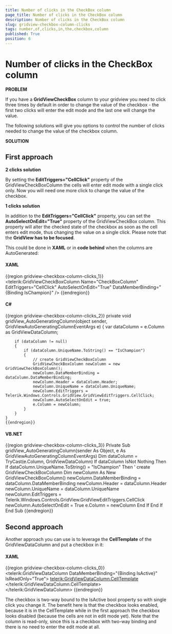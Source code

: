 ```yaml
---
title: Number of clicks in the CheckBox column
page_title: Number of clicks in the CheckBox column
description: Number of clicks in the CheckBox column
slug: gridview-checkbox-column-clicks
tags: number,of,clicks,in,the,checkbox,column
published: True
position: 6
---
```


# Number of clicks in the CheckBox column



__PROBLEM__

If you have a __GridViewCheckBox__ column to your gridview you need to click three times by default in order to change the value of the checkbox - the first two clicks will enter the edit mode and the last one will change the value.

The following solutions will give you options to control the number of clicks needed to change the value of the checkbox column.



__SOLUTION__

##     First approach

__2 clicks solution__

By setting the __EditTriggers="CellClick"__ property of the GridViewCheckBoxColumn the cells will enter edit mode with a single click only. Now you will need one more click to change the value of the checkbox.



__1 clicks solution__

In addition to the __EditTriggers="CellClick"__ property, you can set the __AutoSelectOnEdit="True"__ property of the GridViewCheckBox column. This property will alter the checked state of the checkbox as soon as the cell enters edit mode, thus changing the value on a single click. Please note that the __GridView has to be focused__.



This could be done in __XAML__ or in __code behind__ when the columns are AutoGenerated:
        

#### __XAML__

{{region gridview-checkbox-column-clicks_1}}
	<telerik:GridViewCheckBoxColumn Name="CheckBoxColumn"
	            EditTriggers="CellClick"
	            AutoSelectOnEdit="True"
	            DataMemberBinding="{Binding IsChampion}" />
	{{endregion}}





#### __C#__

{{region gridview-checkbox-column-clicks_2}}
	private void gridView_AutoGeneratingColumn(object sender, GridViewAutoGeneratingColumnEventArgs e)
	{
	    var dataColumn = e.Column as GridViewDataColumn;
	            
	    if (dataColumn != null)
	    {
	        if (dataColumn.UniqueName.ToString() == "IsChampion")
	        {
	            // create GridViewCheckBoxColumn
	            GridViewCheckBoxColumn newColumn = new GridViewCheckBoxColumn();
	            newColumn.DataMemberBinding = dataColumn.DataMemberBinding;
	            newColumn.Header = dataColumn.Header;
	            newColumn.UniqueName = dataColumn.UniqueName;
	            newColumn.EditTriggers = Telerik.Windows.Controls.GridView.GridViewEditTriggers.CellClick;
	            newColumn.AutoSelectOnEdit = true;
	            e.Column = newColumn;
	        }
	    }
	}
	{{endregion}}



#### __VB.NET__

{{region gridview-checkbox-column-clicks_3}}
	    Private Sub gridView_AutoGeneratingColumn(sender As Object, e As GridViewAutoGeneratingColumnEventArgs)
	        Dim dataColumn = TryCast(e.Column, GridViewDataColumn)
	        If dataColumn IsNot Nothing Then
	            If dataColumn.UniqueName.ToString() = "IsChampion" Then
	                ' create GridViewCheckBoxColumn
	                Dim newColumn As New GridViewCheckBoxColumn()
	                newColumn.DataMemberBinding = dataColumn.DataMemberBinding
	                newColumn.Header = dataColumn.Header
	                newColumn.UniqueName = dataColumn.UniqueName
	                newColumn.EditTriggers = Telerik.Windows.Controls.GridView.GridViewEditTriggers.CellClick
	                newColumn.AutoSelectOnEdit = True
	                e.Column = newColumn
	            End If
	        End If
	    End Sub
	{{endregion}}



##     Second approach

Another approach you can use is to leverage the __CellTemplate__ of the GridViewDataColumn and put a checkbox in it:

#### __XAML__

{{region gridview-checkbox-column-clicks_0}}
	<telerik:GridViewDataColumn DataMemberBinding="{Binding IsActive}" 
	                            IsReadOnly="True">
	    <telerik:GridViewDataColumn.CellTemplate>
	        <DataTemplate>
	            <CheckBox IsChecked="{Binding IsActive, Mode=TwoWay}"
	                      telerik:StyleManager.Theme="Office_Black"/>
	        </DataTemplate>
	    </telerik:GridViewDataColumn.CellTemplate>
	</telerik:GridViewDataColumn>
	{{endregion}}





The checkbox is two-way bound to the IsActive bool property so with single click you change it. The benefit here is that the checkbox looks enabled, because it is in the CellTemplate while in the first approach the checkbox looks disabled (because the cells are not in edit mode yet). Note that the column is read-only, since this is a checkbox with two-way binding and there is no need to enter the edit mode at all.


